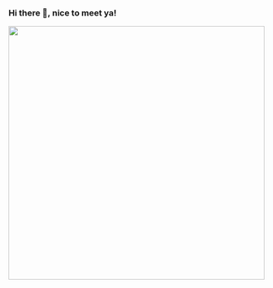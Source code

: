 ### Hi there 👋, nice to meet ya!
<img src="https://media0.giphy.com/media/v1.Y2lkPTc5MGI3NjExZjlpdHFlMGEyd3lwczQ1NHhqaHF5bTZ6NHZ6a3V5dGQ0YnB1aG9zbyZlcD12MV9pbnRlcm5hbF9naWZfYnlfaWQmY3Q9Zw/KHh7jLrG6gIXBTnxsp/giphy.gif" width="100%" height="500px">
<!--
**kaavyanannapaneni/kaavyanannapaneni** is a ✨ _special_ ✨ repository because its `README.md` (this file) appears on your GitHub profile.

Here are some ideas to get you started:

- 🔭 I’m currently working on ...
- 🌱 I’m currently learning ...
- 👯 I’m looking to collaborate on ...
- 🤔 I’m looking for help with ...
- 💬 Ask me about ...
- 📫 How to reach me: ...
- 😄 Pronouns: ...
- ⚡ Fun fact: ...
-->
